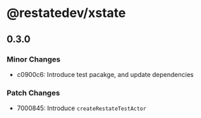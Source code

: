 # @restatedev/xstate

## 0.3.0

### Minor Changes

- c0900c6: Introduce test pacakge, and update dependencies

### Patch Changes

- 7000845: Introduce `createRestateTestActor`
